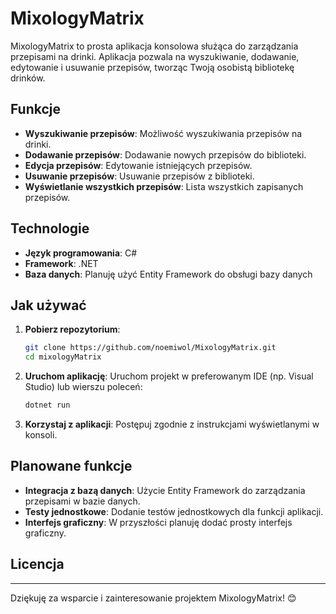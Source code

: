 # MixologyMatrix

MixologyMatrix to prosta aplikacja konsolowa służąca do zarządzania przepisami na drinki. Aplikacja pozwala na wyszukiwanie, dodawanie, edytowanie i usuwanie przepisów, tworząc Twoją osobistą bibliotekę drinków.

## Funkcje

- **Wyszukiwanie przepisów**: Możliwość wyszukiwania przepisów na drinki.
- **Dodawanie przepisów**: Dodawanie nowych przepisów do biblioteki.
- **Edycja przepisów**: Edytowanie istniejących przepisów.
- **Usuwanie przepisów**: Usuwanie przepisów z biblioteki.
- **Wyświetlanie wszystkich przepisów**: Lista wszystkich zapisanych przepisów.

## Technologie

- **Język programowania**: C#
- **Framework**: .NET
- **Baza danych**: Planuję użyć Entity Framework do obsługi bazy danych

## Jak używać

1. **Pobierz repozytorium**:
    ```bash
    git clone https://github.com/noemiwol/MixologyMatrix.git
    cd mixologyMatrix
    ```

2. **Uruchom aplikację**:
    Uruchom projekt w preferowanym IDE (np. Visual Studio) lub wierszu poleceń:
    ```bash
    dotnet run
    ```

3. **Korzystaj z aplikacji**:
    Postępuj zgodnie z instrukcjami wyświetlanymi w konsoli.

## Planowane funkcje

- **Integracja z bazą danych**: Użycie Entity Framework do zarządzania przepisami w bazie danych.
- **Testy jednostkowe**: Dodanie testów jednostkowych dla funkcji aplikacji.
- **Interfejs graficzny**: W przyszłości planuję dodać prosty interfejs graficzny.


## Licencja



---

Dziękuję za wsparcie i zainteresowanie projektem MixologyMatrix! 😊
